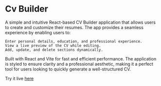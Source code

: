 # Cv Builder

A simple and intuitive React-based CV Builder application that allows users to create and customize their resumes. The app provides a seamless experience by enabling users to:

    Enter personal details, education, and professional experience.
    View a live preview of the CV while editing.
    Add, update, and delete sections dynamically.

Built with React and Vite for fast and efficient performance. The application is styled to ensure clarity and a professional aesthetic, making it a perfect tool for users looking to quickly generate a well-structured CV.


Try it live [here](https://6738c1736aa5200008892ad0--gorgeous-rolypoly-5cb836.netlify.app/)
